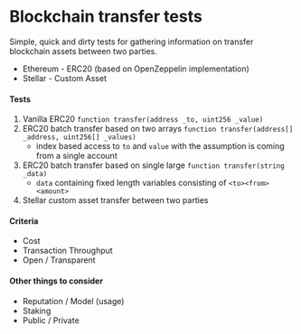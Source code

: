 # Blockchain transfer tests

Simple, quick and dirty tests for gathering information on transfer blockchain assets between two parties.

* Ethereum - ERC20 (based on OpenZeppelin implementation)
* Stellar - Custom Asset

#### Tests

1) Vanilla ERC20 `function transfer(address _to, uint256 _value)`
2) ERC20 batch transfer based on two arrays `function transfer(address[] _address, uint256[] _values)`
    - index based access to `to` and `value` with the assumption is coming from a single account
3) ERC20 batch transfer based on single large `function transfer(string _data)`
    - `data` containing fixed length variables consisting of `<to><from><amount>`
4) Stellar custom asset transfer between two parties

#### Criteria

* Cost
* Transaction Throughput
* Open / Transparent

#### Other things to consider

* Reputation / Model (usage)
* Staking
* Public / Private
